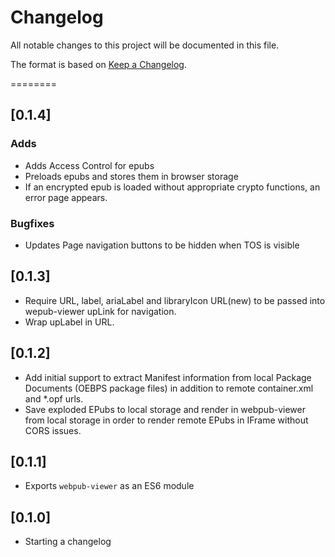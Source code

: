 # Changelog

All notable changes to this project will be documented in this file.

The format is based on [Keep a Changelog](https://keepachangelog.com/en/1.0.0/).

========
## [0.1.4]
### Adds
- Adds Access Control for epubs
- Preloads epubs and stores them in browser storage
- If an encrypted epub is loaded without appropriate crypto functions, an error page appears.

### Bugfixes
- Updates Page navigation buttons to be hidden when TOS is visible

## [0.1.3]
- Require URL, label, ariaLabel and libraryIcon URL(new) to be passed into wepub-viewer upLink for navigation.  
- Wrap upLabel in URL.

## [0.1.2]

- Add initial support to extract Manifest information from local Package Documents (OEBPS package files) in addition to remote container.xml and *.opf urls.
- Save exploded EPubs to local storage and render in webpub-viewer from local storage in order to render remote EPubs in IFrame without CORS issues.

## [0.1.1]

- Exports `webpub-viewer` as an ES6 module

## [0.1.0]

- Starting a changelog
